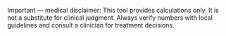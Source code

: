  Important — medical disclaimer: This tool provides calculations only. It is not a substitute for clinical judgment. Always verify numbers with local guidelines and consult a clinician for treatment decisions.
